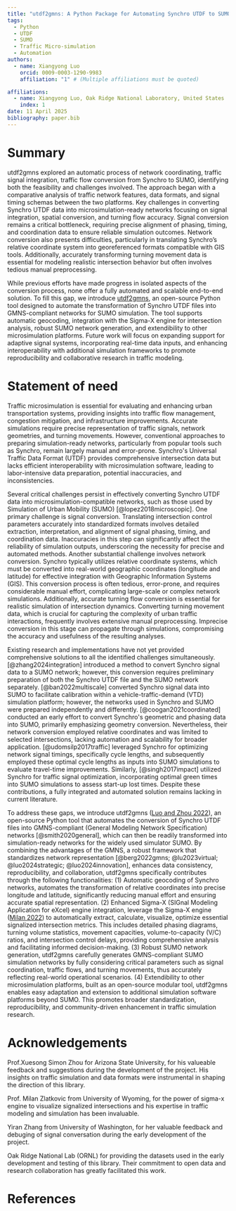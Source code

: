 ```yaml
---
title: "utdf2gmns: A Python Package for Automating Synchro UTDF to SUMO Simulation"
tags:
  - Python
  - UTDF
  - SUMO
  - Traffic Micro-simulation
  - Automation
authors:
  - name: Xiangyong Luo
    orcid: 0009-0003-1290-9983
    affiliation: "1" # (Multiple affiliations must be quoted)

affiliations:
  - name: Xiangyong Luo, Oak Ridge National Laboratory, United States
    index: 1
date: 11 April 2025
bibliography: paper.bib
---
```


# Summary

utdf2gmns explored an automatic process of network coordinating, traffic signal integration, traffic flow conversion from Synchro to SUMO, identifying both the feasibility and challenges involved. The approach began with a comparative analysis of traffic network features, data formats, and signal timing schemas between the two platforms. Key challenges in converting Synchro UTDF data into microsimulation-ready networks focusing on signal integration, spatial conversion, and turning flow accuracy. Signal conversion remains a critical bottleneck, requiring precise alignment of phasing, timing, and coordination data to ensure reliable simulation outcomes. Network conversion also presents difficulties, particularly in translating Synchro’s relative coordinate system into georeferenced formats compatible with GIS tools. Additionally, accurately transforming turning movement data is essential for modeling realistic intersection behavior but often involves tedious manual preprocessing.

While previous efforts have made progress in isolated aspects of the conversion process, none offer a fully automated and scalable end-to-end solution. To fill this gap, we introduce [utdf2gmns](https://pypi.org/project/utdf2gmns/), an open-source Python tool designed to automate the transformation of Synchro UTDF files into GMNS-compliant networks for SUMO simulation. The tool supports automatic geocoding, integration with the Sigma-X engine for intersection analysis, robust SUMO network generation, and extendibility to other microsimulation platforms. Future work will focus on expanding support for adaptive signal systems, incorporating real-time data inputs, and enhancing interoperability with additional simulation frameworks to promote reproducibility and collaborative research in traffic modeling.

# Statement of need

Traffic microsimulation is essential for evaluating and enhancing urban transportation systems, providing insights into traffic flow management, congestion mitigation, and infrastructure improvements. Accurate simulations require precise representation of traffic signals, network geometries, and turning movements. However, conventional approaches to preparing simulation-ready networks, particularly from popular tools such as Synchro, remain largely manual and error-prone. Synchro's Universal Traffic Data Format (UTDF) provides comprehensive intersection data but lacks efficient interoperability with microsimulation software, leading to labor-intensive data preparation, potential inaccuracies, and inconsistencies.

Several critical challenges persist in effectively converting Synchro UTDF data into microsimulation-compatible networks, such as those used by Simulation of Urban Mobility (SUMO) [@lopez2018microscopic]. One primary challenge is signal conversion. Translating intersection control parameters accurately into standardized formats involves detailed extraction, interpretation, and alignment of signal phasing, timing, and coordination data. Inaccuracies in this step can significantly affect the reliability of simulation outputs, underscoring the necessity for precise and automated methods. Another substantial challenge involves network conversion. Synchro typically utilizes relative coordinate systems, which must be converted into real-world geographic coordinates (longitude and latitude) for effective integration with Geographic Information Systems (GIS). This conversion process is often tedious, error-prone, and requires considerable manual effort, complicating large-scale or complex network simulations. Additionally, accurate turning flow conversion is essential for realistic simulation of intersection dynamics. Converting turning movement data, which is crucial for capturing the complexity of urban traffic interactions, frequently involves extensive manual preprocessing. Imprecise conversion in this stage can propagate through simulations, compromising the accuracy and usefulness of the resulting analyses.

Existing research and implementations have not yet provided comprehensive solutions to all the identified challenges simultaneously. [@zhang2024integration] introduced a method to convert Synchro signal data to a SUMO network; however, this conversion requires preliminary preparation of both the Synchro UTDF file and the SUMO network separately. [@ban2022multiscale] converted Synchro signal data into SUMO to facilitate calibration within a vehicle-traffic-demand (VTD) simulation platform; however, the networks used in Synchro and SUMO were prepared independently and differently. [@coogan2021coordinated] conducted an early effort to convert Synchro's geometric and phasing data into SUMO, primarily emphasizing geometry conversion. Nevertheless, their network conversion employed relative coordinates and was limited to selected intersections, lacking automation and scalability for broader application. [@udomsilp2017traffic] leveraged Synchro for optimizing network signal timings, specifically cycle lengths, and subsequently employed these optimal cycle lengths as inputs into SUMO simulations to evaluate travel-time improvements. Similarly, [@singh2017impact] utilized Synchro for traffic signal optimization, incorporating optimal green times into SUMO simulations to assess start-up lost times. Despite these contributions, a fully integrated and automated solution remains lacking in current literature.

To address these gaps, we introduce utdf2gmns ([Luo and Zhou 2022](https://github.com/xyluo25/utdf2gmns)), an open-source Python tool that automates the conversion of Synchro UTDF files into GMNS-compliant (General Modeling Network Specification) networks [@smith2020general], which can then be readily transformed into simulation-ready networks for the widely used simulator SUMO. By combining the advantages of the GMNS, a robust framework that standardizes network representation [@berg2022gmns; @lu2023virtual; @luo2024strategic; @luo2024innovation], enhances data consistency, reproducibility, and collaboration, utdf2gmns specifically contributes through the following functionalities: (1) Automatic geocoding of Synchro networks, automates the transformation of relative coordinates into precise longitude and latitude, significantly reducing manual effort and ensuring accurate spatial representation. (2) Enhanced Sigma-X (SIGnal Modeling Application for eXcel) engine integration, leverage the Sigma-X engine ([Milan 2022](https://github.com/milan1981/Sigma-X)) to automatically extract, calculate, visualize, optimize essential signalized intersection metrics. This includes detailed phasing diagrams, turning volume statistics, movement capacities, volume-to-capacity (V/C) ratios, and intersection control delays, providing comprehensive analysis and facilitating informed decision-making. (3) Robust SUMO network generation, utdf2gmns carefully generates GMNS-compliant SUMO simulation networks by fully considering critical parameters such as signal coordination, traffic flows, and turning movements, thus accurately reflecting real-world operational scenarios. (4) Extendibility to other microsimulation platforms, built as an open-source modular tool, utdf2gmns enables easy adaptation and extension to additional simulation software platforms beyond SUMO. This promotes broader standardization, reproducibility, and community-driven enhancement in traffic simulation research.

# Acknowledgements

Prof.Xuesong Simon Zhou for Arizona State University, for his valueable feedback and suggestions during the development of the project. His insights on traffic simulation and data formats were instrumental in shaping the direction of this library.

Prof. Milan Zlatkovic from University of Wyoming, for the power of sigma-x engine to visualize signalized intersections and his expertise in traffic modeling and simulation has been invaluable.

Yiran Zhang from University of Washington, for her valuable feedback and debuging of signal conversation during the early development of the project.

Oak Ridge National Lab (ORNL) for providing the datasets used in the early development and testing of this library. Their commitment to open data and research collaboration has greatly facilitated this work.

# References
